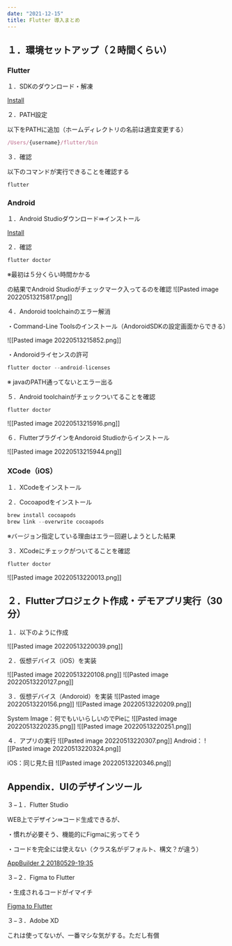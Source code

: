 ```yaml
---
date: "2021-12-15"
title: Flutter 導入まとめ
---
```


## １．環境セットアップ（２時間くらい）

### Flutter

１．SDKのダウンロード・解凍

[Install](https://flutter.dev/docs/get-started/install)

２．PATH設定

以下をPATHに追加（ホームディレクトリの名前は適宜変更する）

```jsx
/Users/{username}/flutter/bin
```

３．確認

以下のコマンドが実行できることを確認する

```jsx
flutter
```

### Android

１．Android Studioダウンロード⇛インストール

[Install](https://developer.android.com/studio?hl=ja&gclid=CjwKCAjw8KmLBhB8EiwAQbqNoJ6FGOMXbFIo4QDZVpbigkO_VdXJgy_zTpzITT4qJhhk4w2z8mEmVxoCoV0QAvD_BwE&gclsrc=aw.ds)

２．確認

```jsx
flutter doctor
```

※最初は５分くらい時間かかる

の結果でAndroid Studioがチェックマーク入ってるのを確認
![[Pasted image 20220513215817.png]]

４．Andoroid toolchainのエラー解消

・Command-Line Toolsのインストール（AndoroidSDKの設定画面からできる）

![[Pasted image 20220513215852.png]]

・Andoroidライセンスの許可

```jsx
flutter doctor --android-licenses
```

※ javaのPATH通ってないとエラー出る

５．Android toolchainがチェックついてることを確認

```jsx
flutter doctor
```

![[Pasted image 20220513215916.png]]

６．FlutterプラグインをAndoroid Studioからインストール

![[Pasted image 20220513215944.png]]

### XCode（iOS）

１．XCodeをインストール

２．Cocoapodをインストール

```jsx
brew install cocoapods
brew link --overwrite cocoapods
```

※バージョン指定している理由はエラー回避しようとした結果

３．XCodeにチェックがついてることを確認

```jsx
flutter doctor
```

![[Pasted image 20220513220013.png]]

## ２．Flutterプロジェクト作成・デモアプリ実行（30分）

１．以下のように作成

![[Pasted image 20220513220039.png]]

２．仮想デバイス（iOS）を実装

![[Pasted image 20220513220108.png]]
![[Pasted image 20220513220127.png]]

３．仮想デバイス（Andoroid）を実装
![[Pasted image 20220513220156.png]]
![[Pasted image 20220513220209.png]]

System Image：何でもいいらしいのでPieに
![[Pasted image 20220513220235.png]]
![[Pasted image 20220513220251.png]]

４．アプリの実行
![[Pasted image 20220513220307.png]]
Android：
![[Pasted image 20220513220324.png]]

iOS：同じ見た目
![[Pasted image 20220513220346.png]]
## Appendix．UIのデザインツール

３−１．Flutter Studio

WEB上でデザイン⇛コード生成できるが、

・慣れが必要そう、機能的にFigmaに劣ってそう

・コードを完全には使えない（クラス名がデフォルト、構文？が違う）

[AppBuilder 2 20180529-19:35](https://flutterstudio.app/)

３−２．Figma to Flutter

・生成されるコードがイマイチ

[Figma to Flutter](https://aloisdeniel.github.io/figma-to-flutter/)

３−３．Adobe XD

これは使ってないが、一番マシな気がする。ただし有償